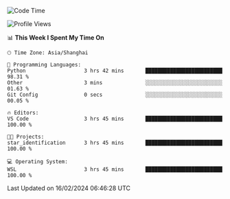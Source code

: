 <!--START_SECTION:waka-->
![Code Time](http://img.shields.io/badge/Code%20Time-1%2C514%20hrs%2023%20mins-blue)

![Profile Views](http://img.shields.io/badge/Profile%20Views-0-blue)

📊 **This Week I Spent My Time On** 

```text
🕑︎ Time Zone: Asia/Shanghai

💬 Programming Languages: 
Python                   3 hrs 42 mins       █████████████████████████   98.31 % 
Other                    3 mins              ░░░░░░░░░░░░░░░░░░░░░░░░░   01.63 % 
Git Config               0 secs              ░░░░░░░░░░░░░░░░░░░░░░░░░   00.05 % 

🔥 Editors: 
VS Code                  3 hrs 45 mins       █████████████████████████   100.00 % 

🐱‍💻 Projects: 
star_identification      3 hrs 45 mins       █████████████████████████   100.00 % 

💻 Operating System: 
WSL                      3 hrs 45 mins       █████████████████████████   100.00 % 
```


 Last Updated on 16/02/2024 06:46:28 UTC
<!--END_SECTION:waka-->